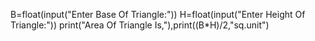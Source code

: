 B=float(input("Enter Base Of Triangle:"))
H=float(input("Enter Height Of Triangle:"))
print("Area Of Triangle Is,"),print((B*H)/2,"sq.unit")
